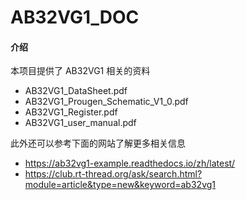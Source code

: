 # AB32VG1_DOC

#### 介绍

本项目提供了 AB32VG1 相关的资料

+ AB32VG1_DataSheet.pdf
+ AB32VG1_Prougen_Schematic_V1_0.pdf
+ AB32VG1_Register.pdf
+ AB32VG1_user_manual.pdf

此外还可以参考下面的网站了解更多相关信息

+ https://ab32vg1-example.readthedocs.io/zh/latest/
+ https://club.rt-thread.org/ask/search.html?module=article&type=new&keyword=ab32vg1

